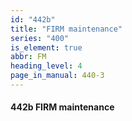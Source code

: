 ```yaml
---
id: "442b"
title: "FIRM maintenance"
series: "400"
is_element: true
abbr: FM
heading_level: 4
page_in_manual: 440-3
---
```


#### 442b FIRM maintenance